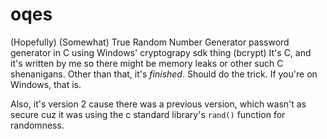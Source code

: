 # oqes
(Hopefully) (Somewhat) True Random Number Generator password generator in C using Windows' cryptograpy sdk thing (bcrypt)
It's C, and it's written by me so there might be memory leaks or other such C shenanigans.
Other than that, it's *finished*. Should do the trick. If you're on Windows, that is.

Also, it's version 2 cause there was a previous version, which wasn't as secure cuz it was using the c standard library's `rand()` function for randomness.

